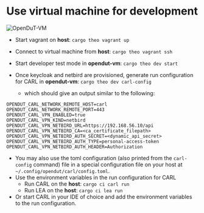 # Use virtual machine for development


![OpenDuT-VM](..%2F..%2F..%2F..%2Fresources%2Fdiagrams%2Fopendut-vm-development.drawio.svg)


* Start vagrant on **host**: `cargo theo vagrant up`
* Connect to virtual machine from **host**: `cargo theo vagrant ssh`
* Start developer test mode in **opendut-vm**: `cargo theo dev start`

* Once keycloak and netbird are provisioned, generate run configuration for CARL
  in **opendut-vm**:
  `cargo theo dev carl-config`
    * which should give an output similar to the following:
```
OPENDUT_CARL_NETWORK_REMOTE_HOST=carl
OPENDUT_CARL_NETWORK_REMOTE_PORT=443
OPENDUT_CARL_VPN_ENABLED=true
OPENDUT_CARL_VPN_KIND=netbird
OPENDUT_CARL_VPN_NETBIRD_URL=https://192.168.56.10/api
OPENDUT_CARL_VPN_NETBIRD_CA=<ca_certificate_filepath>
OPENDUT_CARL_VPN_NETBIRD_AUTH_SECRET=<dynamic_api_secret>
OPENDUT_CARL_VPN_NETBIRD_AUTH_TYPE=personal-access-token
OPENDUT_CARL_VPN_NETBIRD_AUTH_HEADER=Authorization
```
* You may also use the toml configuration (also printed from the `carl-config` command) file in a special configuration file on your host at ``~/.config/opendut/carl/config.toml``.
* Use the environment variables in the run configuration for CARL
    * Run CARL on the **host**: `cargo ci carl run` 
    * Run LEA on the **host**: `cargo ci lea run` 
* Or start CARL in your IDE of choice and add the environment variables to the run configuration.
